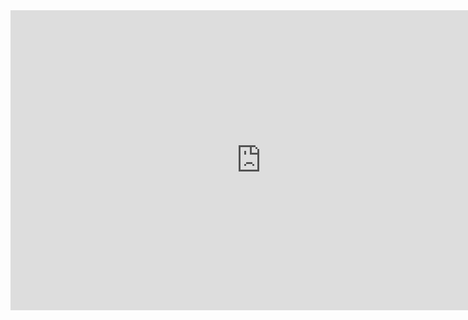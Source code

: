 <iframe 
    src="https://docs.google.com/presentation/d/e/2PACX-1vRYb97VhvfyMa3oFC8CiVagBrNmOioSJpasERtSCi6RMwf0MwxCb1yTJBUm8_ZT9OOw6r-_fBsV23GX/embed?start=false&loop=false&delayms=3000"
    frameborder="0"
    width="801"
    height="480"
    allowfullscreen="true"
    mozallowfullscreen="true"
    webkitallowfullscreen="true">
</iframe>
